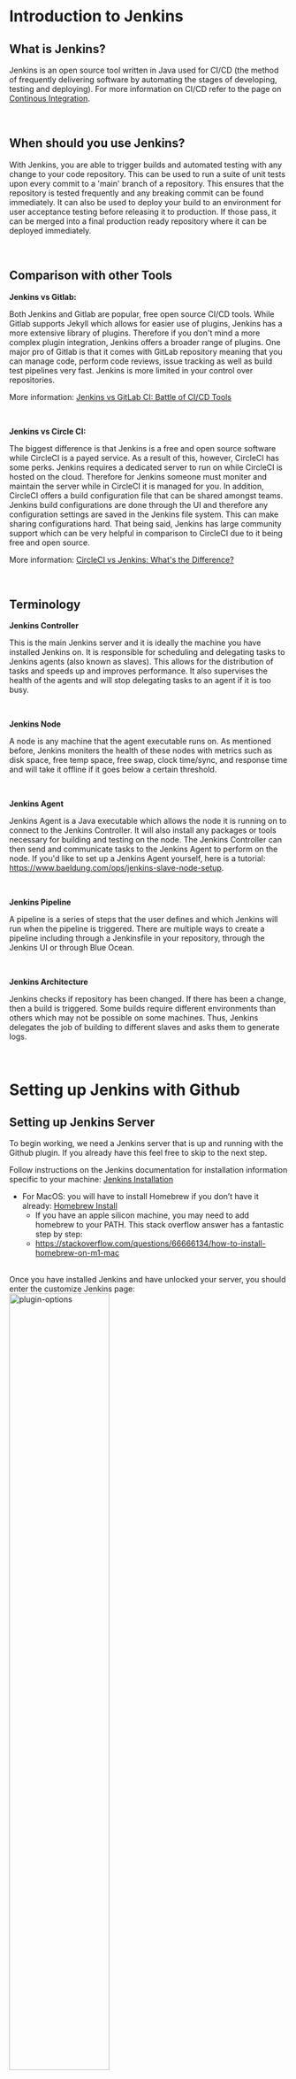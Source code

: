 # Introduction to Jenkins
## What is Jenkins?
Jenkins is an open source tool written in Java used for CI/CD (the method of frequently delivering software by automating the stages of developing, testing and deploying). For more information on CI/CD refer to the page on [Continous Integration](/Topics/Software_Engineering/continuous_integration/Continuous_Integration.md).

<br>

## When should you use Jenkins?
With Jenkins, you are able to trigger builds and automated testing with any change to your code repository. This can be used to run a suite of unit tests upon every commit to a 'main' branch of a repository. This ensures that the repository is tested frequently and any breaking commit can be found immediately. It can also be used to deploy your build to an environment for user acceptance testing before releasing it to production. If those pass, it can be merged into a final production ready repository where it can be deployed immediately.

<br>

## Comparison with other Tools

**Jenkins vs Gitlab:**

Both Jenkins and Gitlab are popular, free open source CI/CD tools. While Gitlab supports Jekyll which allows for easier use of plugins, Jenkins has a more extensive library of plugins. Therefore if you don't mind a more complex plugin integration, Jenkins offers a broader range of plugins. One major pro of Gitlab is that it comes with GitLab repository meaning that you can manage code, perform code reviews, issue tracking as well as build test pipelines very fast. Jenkins is more limited in your control over repositories.

More information: [Jenkins vs GitLab CI: Battle of CI/CD Tools](https://www.lambdatest.com/blog/jenkins-vs-gitlab-ci-battle-of-ci-cd-tools/)

<br>

**Jenkins vs Circle CI:**

The biggest difference is that Jenkins is a free and open source software while CircleCI is a payed service. As a result of this, however, CircleCI has some perks. Jenkins requires a dedicated server to run on while CircleCI is hosted on the cloud. Therefore for Jenkins someone must moniter and maintain the server while in CircleCI it is managed for you. In addition, CircleCI offers a build configuration file that can be shared amongst teams. Jenkins build configurations are done through the UI and therefore any configuration settings are saved in the Jenkins file system. This can make sharing configurations hard. That being said, Jenkins has large community support which can be very helpful in comparison to CircleCI due to it being free and open source.

More information: [CircleCI vs Jenkins: What's the Difference?](https://testsigma.com/blog/circleci-vs-jenkins/)

<br>

## Terminology
**Jenkins Controller**

This is the main Jenkins server and it is ideally the machine you have installed Jenkins on. It is responsible for scheduling and delegating tasks to Jenkins agents (also known as slaves). This allows for the distribution of tasks and speeds up and improves performance. It also supervises the health of the agents and will stop delegating tasks to an agent if it is too busy. 

<br>

**Jenkins Node**

A node is any machine that the agent executable runs on. As mentioned before, Jenkins moniters the health of these nodes with metrics such as disk space, free temp space, free swap, clock time/sync, and response time and will take it offline if it goes below a certain threshold.

<br>

**Jenkins Agent**

Jenkins Agent is a Java executable which allows the node it is running on to connect to the Jenkins Controller. It will also install any packages or tools necessary for building and testing on the node. The Jenkins Controller can then send and communicate tasks to the Jenkins Agent to perform on the node. If you'd like to set up a Jenkins Agent yourself, here is a tutorial: https://www.baeldung.com/ops/jenkins-slave-node-setup.

<br>

**Jenkins Pipeline**

A pipeline is a series of steps that the user defines and which Jenkins will run when the pipeline is triggered. There are multiple ways to create a pipeline including through a Jenkinsfile in your repository, through the Jenkins UI or through Blue Ocean. 

<br>

**Jenkins Architecture**

Jenkins checks if repository has been changed. If there has been a change, then a build is triggered. Some builds require different environments than others which may not be possible on some machines. Thus, Jenkins delegates the job of building to different slaves and asks them to generate logs. 

<br>

# Setting up Jenkins with Github
## Setting up Jenkins Server
To begin working, we need a Jenkins server that is up and running with the Github plugin. If you already have this feel free to skip to the next step. 


Follow instructions on the Jenkins documentation for installation information specific to your machine: [Jenkins Installation](https://www.jenkins.io/doc/book/installing/)
- For MacOS: you will have to install Homebrew if you don’t have it already: [Homebrew Install](https://docs.brew.sh/Installation)
    - If you have an apple silicon machine, you may need to add homebrew to your PATH. This stack overflow answer has a fantastic step by step:
    - https://stackoverflow.com/questions/66666134/how-to-install-homebrew-on-m1-mac

<br>
Once you have installed Jenkins and have unlocked your server, you should enter the customize Jenkins page:

<img src="Assets/plugins.png" alt="plugin-options" width="60%"/>

<br>

Select **Install suggested plugins**. This will install the github plugins necessary to connect Jenkins to your repository. If you're interested in what plugins are actually being installed, you can find the list here: [Suggested Plugins](https://github.com/jenkinsci/jenkins/blob/6ca9b5ee5f601f72fcd094f8d159272c6b504b2f/core/src/main/resources/jenkins/install/platform-plugins.json). Jenkins will now prompt you to create an admin user. Ensure to save this login information in a secure location.

<br>

## Creating a Jenkins Job
1. Click on **new Item**. 
2. Enter a name and select **Pipeline**.
3. In the Build Triggers section, select **Github hook trigger for GITScm polling**. GitScm stands for Git source control management and will ensure that this job will be triggered after any change to your Github repository. 

    <img src="Assets/github-hook.png" alt="github-hook" width="50%"/>

4. In the **Pipeline** section, select **Pipeline script from SCM** (SCM refers to Source Control Management). For the **SCM**, select **Git**. Then add your repository URL. In the **script path**, add the path to your Jenkinsfile in your repository. 
    - If you are unfamiliar with what a Jenkinsfile is check out the documentation for some more information: [Jenkins Pipelines](https://www.jenkins.io/doc/book/pipeline/jenkinsfile/). If you want to get started right away, create a file in your repo called Jenkinsfile and copy the script from the section <em>Creating a Jenkinsfile, Jenkinsfile (Declarative Pipeline)</em> in the documentation.
    - **Note**: the default value for the option for the branch to build is <em>master</em>, but the default Github branch is called <em>main</em> now. Make sure to select the correct branch. 
    <img src="Assets/jenkins-pipeline-settings1.png" alt="pipeline-settings" width="70%"/>
    <img src="Assets/jenkins-pipeline-settings2.png" alt="pipeline-settings" width="70%"/>


5. If your Jenkins server is:

    - **hosted remotely:**
        You can add a webHook to Github. In your Github repository navigate to **Settings** then **Webhooks**. Click **Add webhook**. You will need your Jenkins endpoints (must be publicly available over the internet) to enter into the Payload URL section.

    - **hosted locally:**
        Select the **Poll SCM** option instead. For the **Schedule** text box, adding H \* \* \* \* \* (see image below for example) will poll your github repository every hour for changes in your github or alternatively when you input \* \* \* \* \* github will be polled every minute (which is not a good idea in reality since polling is expensive, but can be good for testing).

        <img src="Assets/poll-SCM.png" alt="poll-SCM" width="70%"/>


Hooray, now any changes you make to your repository will trigger your job to run!

<br>

## Sources:
- Arvind. (2020, November 25). Jenkins Master and Slave Architecture – a complete guide. Edureka. https://www.edureka.co/blog/jenkins-master-and-slave-architecture-a-complete-guide/
- CircleCI vs Jenkins: What’s the Difference? [2022 Updated]. (2023, May 3). Testsigma Blog. https://testsigma.com/blog/circleci-vs-jenkins/
- GitLab vs. Jenkins: Top CI/CD Tool 2023 | Spiceworks - Spiceworks. (2023, March 10). Spiceworks. https://www.spiceworks.com/tech/devops/articles/gilab-vs-jenkins/#:~:text=While%20reviewing%2C%20testing%2C%20and%20reporting,code%20reviews%20and%20merge%20requests.
- Jain, R. (2023, October 26). Jenkins vs GitLab CI: Battle of CI/CD Tools. LambdaTest. https://www.lambdatest.com/blog/jenkins-vs-gitlab-ci-battle-of-ci-cd-tools/
- Munetsi, T. (2020, March 6). What is Jenkins used for? OpenLogic by Perforce. https://www.openlogic.com/blog/what-is-jenkins-used-for#:~:text=Jenkins%20is%20used%20to%20build,alongside%20other%20cloud%20native%20tools.
- Managing nodes. (n.d.). Managing Nodes. https://www.jenkins.io/doc/book/managing/nodes/
- ProgrammingKnowledge. (2021, March 7). Jenkins Tutorial is For Beginners, DevOps and Software Developers [Video]. YouTube. https://www.youtube.com/watch?v=EYA2YNHHPls
- Team, C. O. (2023, August 30). Jenkins. Codefresh. https://codefresh.io/learn/jenkins/
- Trapani, K. (2023, March 3). How to Integrate Jenkins with GitHub. Cprime. https://www.cprime.com/resources/blog/how-to-integrate-jenkins-github/